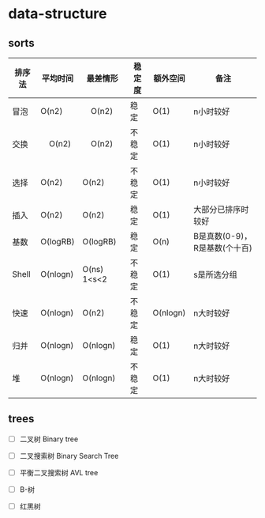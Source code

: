 # data-structure


## sorts 

| 排序法   | 平均时间      | 最差情形        | 稳定度 | 额外空间     | 备注                  |
|-------|-----------|-------------|-----|----------|---------------------|
| 冒泡    | O(n2)     |     O(n2)   | 稳定  | O(1)     | n小时较好               |
| 交换    |     O(n2) |     O(n2)   | 不稳定 | O(1)     | n小时较好               |
| 选择    | O(n2)     | O(n2)       | 不稳定 | O(1)     | n小时较好               |
| 插入    | O(n2)     | O(n2)       | 稳定  | O(1)     | 大部分已排序时较好           |
| 基数    | O(logRB)  | O(logRB)    | 稳定  | O(n)     | B是真数(0-9)，R是基数(个十百) |
| Shell | O(nlogn)  | O(ns) 1<s<2 | 不稳定 | O(1)     | s是所选分组              |
| 快速    | O(nlogn)  | O(n2)       | 不稳定 | O(nlogn) | n大时较好               |
| 归并    | O(nlogn)  | O(nlogn)    | 稳定  | O(1)     | n大时较好               |
| 堆     | O(nlogn)  | O(nlogn)    | 不稳定 | O(1)     | n大时较好               |

## trees

* [ ] 二叉树 Binary tree
* [ ] 二叉搜索树 Binary Search Tree
* [ ] 平衡二叉搜索树 AVL tree
* [ ] B-树
* [ ] 红黑树

